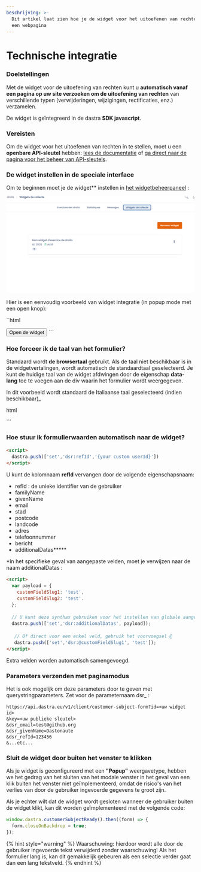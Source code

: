 ```yaml
---
beschrijving: >-
  Dit artikel laat zien hoe je de widget voor het uitoefenen van rechten kunt integreren in
  een webpagina
---
```


# Technische integratie

### Doelstellingen

Met de widget voor de uitoefening van rechten kunt u **automatisch vanaf een pagina op uw site verzoeken om de uitoefening van rechten** van verschillende typen (verwijderingen, wijzigingen, rectificaties, enz.) verzamelen.

De widget is geïntegreerd in de dastra **SDK javascript**.

### Vereisten

Om de widget voor het uitoefenen van rechten in te stellen, moet u een **openbare API-sleutel** hebben: [lees de documentatie](../settings/management-of-keys-dapi.md) of [ga direct naar de pagina voor het beheer van API-sleutels](https://app.dasta.eu/general-settings/api).

### De widget instellen in de speciale interface

Om te beginnen moet je de widget** instellen in [het widgetbeheerpaneel](https://app.dasta.eu/workspace/data-subject-request/integrations) :&#x20;

![](<../../.gitbook/assets/image (250) (1) (1) (1).png>)

Hier is een eenvoudig voorbeeld van widget integratie (in popup mode met een open knop):

``html
<div id="customer-subject-form-custom" ></div>
<button id="customer-request-button">Open de widget</button>
<script src="https://cdn.dastra.eu/sdk/dastra.js?key={UW PUBLIC KEY}" async></script>
<script>
  window.dastra = window.dastra || [];
  dastra.debug = true;
  window.dastra.push(function(){
    dastra.loadCustomerSubjectForm({
      selector: '#klant-onderwerp-formulier-klant',
      widgetId: {uw widget id},
      onLoad: functie (form) {
        document.getElementById('customer-request-button').addEventListener('click',function () {
          form.open()
        })
      }
    })
  })
</script>
```

### Hoe forceer ik de taal van het formulier?

Standaard wordt **de browsertaal** gebruikt. Als de taal niet beschikbaar is in de widgetvertalingen, wordt automatisch de standaardtaal geselecteerd. Je kunt de huidige taal van de widget afdwingen door de eigenschap **data-lang** toe te voegen aan de div waarin het formulier wordt weergegeven.

In dit voorbeeld wordt standaard de Italiaanse taal geselecteerd (indien beschikbaar)_

html
<div id="customer-subject-popup" data-lang="it"></div>
```



### Hoe stuur ik formulierwaarden automatisch naar de widget?

```html
<script>
  dastra.push(['set','dsr:refId','{your custom userId}'])
</script>
```

U kunt de kolomnaam **refId** vervangen door de volgende eigenschapsnaam:&#x20;

* refId : de unieke identifier van de gebruiker
* familyName&#x20;
* givenName
* email
* stad
* postcode
* landcode
* adres
* telefoonnummer
* bericht
* additionalDatas**\***

\*In het specifieke geval van aangepaste velden, moet je verwijzen naar de naam additionalDatas :

```html
<script>
  var payload = {
    customFieldSlug1: 'test', 
    customFieldSlug2: 'test'.
  };
  
  // U kunt deze synthax gebruiken voor het instellen van globale aangepaste velden als een object
  dastra.push(['set','dsr:additionalDatas', payload]);
  
   // Of direct voor een enkel veld, gebruik het voorvoegsel @
   dastra.push(['set','dsr:@customFieldSlug1', 'test']);
</script>
```

Extra velden worden automatisch samengevoegd.

### Parameters verzenden met paginamodus

Het is ook mogelijk om deze parameters door te geven met querystringparameters. Zet voor de parameternaam dsr_ :&#x20;

```url
https://api.dastra.eu/v1/client/customer-subject-form?id=<uw widget id>
&key=<uw publieke sleutel>
&dsr_email=test@github.org
&dsr_givenName=Dastonaute
&dsr_refId=123456
&...etc...
```

### Sluit de widget door buiten het venster te klikken

Als je widget is geconfigureerd met een **"Popup"** weergavetype, hebben we het gedrag van het sluiten van het modale venster in het geval van een klik buiten het venster niet geïmplementeerd, omdat de risico's van het verlies van door de gebruiker ingevoerde gegevens te groot zijn.

Als je echter wilt dat de widget wordt gesloten wanneer de gebruiker buiten de widget klikt, kan dit worden geïmplementeerd met de volgende code:&#x20;

```javascript
window.dastra.customerSubjectReady().then((form) => { 
  form.closeOnBackdrop = true; 
});
```

{% hint style="warning" %}
Waarschuwing: hierdoor wordt alle door de gebruiker ingevoerde tekst verwijderd zonder waarschuwing! Als het formulier lang is, kan dit gemakkelijk gebeuren als een selectie verder gaat dan een lang tekstveld.
{% endhint %}